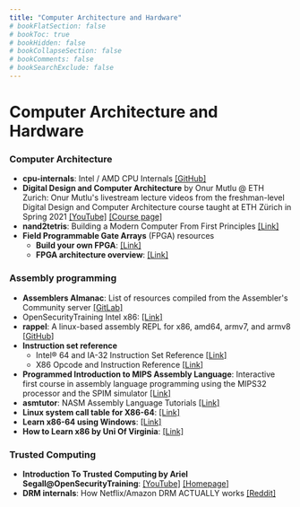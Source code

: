 ```yaml
---
title: "Computer Architecture and Hardware"
# bookFlatSection: false
# bookToc: true
# bookHidden: false
# bookCollapseSection: false
# bookComments: false
# bookSearchExclude: false
---
```

# Computer Architecture and Hardware

### Computer Architecture
- **cpu-internals**: Intel / AMD CPU Internals [[GitHub]](https://github.com/LordNoteworthy/cpu-internals)
- **Digital Design and Computer Architecture** by Onur Mutlu @ ETH Zurich: Onur Mutlu's livestream lecture videos from the freshman-level Digital Design and Computer Architecture course taught at ETH Zürich in Spring 2021 [[YouTube]](https://www.youtube.com/playlist?list=PL5Q2soXY2Zi_uej3aY39YB5pfW4SJ7LlN) [[Course page]](https://safari.ethz.ch/digitaltechnik/spring2021/doku.php?id=schedule)
- **nand2tetris**: Building a Modern Computer From First Principles [[Link]](https://www.nand2tetris.org)
- **Field Programmable Gate Arrays** (FPGA) resources
    - **Build your own FPGA**: [[Link]](http://blog.notdot.net/2012/10/Build-your-own-FPGA)
    - **FPGA architecture overview**: [[Link]](https://cse.usf.edu/~haozheng/teach/cda4253/doc/fpga-arch-overview.pdf)

### Assembly programming
- **Assemblers Almanac**: List of resources compiled from the Assembler's Community server [[GitLab]](https://gitlab.com/qhaos/assemblers-almanac)
- OpenSecurityTraining Intel x86: [[Link]](https://youtu.be/H4Z0S9ZbC0g?si=lfJq4XBhQ425UovN)
- **rappel**: A linux-based assembly REPL for x86, amd64, armv7, and armv8 [[GitHub]](https://github.com/yrp604/rappel)
- **Instruction set reference** 
    - Intel® 64 and IA-32 Instruction Set Reference [[Link]](https://namazso.github.io/x86/)
    - X86 Opcode and Instruction Reference [[Link]](http://ref.x86asm.net)
- **Programmed Introduction to MIPS Assembly Language**: Interactive first course in assembly language programming using the MIPS32 processor and the SPIM simulator [[Link]](https://chortle.ccsu.edu/AssemblyTutorial/index.html)
- **asmtutor**: NASM Assembly Language Tutorials [[Link]](https://asmtutor.com/)
- **Linux system call table for X86-64**: [[Link]](https://blog.rchapman.org/posts/Linux_System_Call_Table_for_x86_64/)
- **Learn x86-64 using Windows**: [[Link]](https://gpfault.net/posts/asm-tut-0.txt.html/)
- **How to Learn x86 by Uni Of Virginia**: [[Link]](https://www.cs.virginia.edu/~evans/cs216/guides/x86.html)

### Trusted Computing

- **Introduction To Trusted Computing by Ariel Segall@OpenSecurityTraining**: [[YouTube]](https://www.youtube.com/playlist?list=PLUFkSN0XLZ-kBgdLhorJD6BR66D5kGoUV) [[Homepage]](https://opensecuritytraining.info/IntroToTrustedComputing.html)
- **DRM internals**: How Netflix/Amazon DRM ACTUALLY works [[Reddit]](https://www.reddit.com/r/Piracy/comments/j3fm2d/info_how_netflixamazon_drm_actually_works/)
